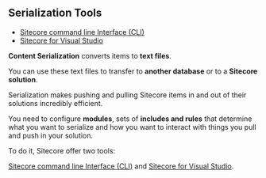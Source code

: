 ## Serialization Tools

- [Sitecore command line Interface (CLI)](https://doc.sitecore.com/xp/en/developers/100/developer-tools/sitecore-command-line-interface.html)
- [Sitecore for Visual Studio](https://doc.sitecore.com/xp/en/developers/100/developer-tools/sitecore-for-visual-studio.html)

**Content Serialization** converts items to **text files**.

You can use these text files to transfer to **another database** or to a **Sitecore solution**.

Serialization makes pushing and pulling Sitecore items in and out of their solutions incredibly efficient.

You need to configure **modules**, sets of **includes and rules** that determine what you want to serialize and how you want to interact with things you pull and push in your solution.

To do it, Sitecore offer two tools:

[Sitecore command line Interface (CLI)](3_commandLineInterface.md) and [Sitecore for Visual Studio](4_sitecoreForVisualStudio.md).